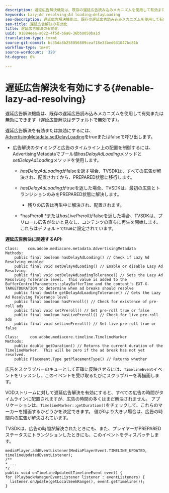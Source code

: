 ```yaml
---
description: 遅延広告解決機能は、既存の遅延広告読み込みメカニズムを使用して有効または無効にできます（遅延広告解決はデフォルトで無効です）。
keywords: Lazy;Ad resolving;Ad loading;delayLoading
seo-description: 遅延広告解決機能は、既存の遅延広告読み込みメカニズムを使用して有効または無効にできます（遅延広告解決はデフォルトで無効です）。
seo-title: 遅延広告解決の有効化
title: 遅延広告解決の有効化
uuid: 91884eea-a622-4f5d-b6a8-36bb0050ba1d
translation-type: tm+mt
source-git-commit: bc35da8b258056809ceaf18e33bed631047bc81b
workflow-type: tm+mt
source-wordcount: '320'
ht-degree: 0%

---
```



# 遅延広告解決を有効にする{#enable-lazy-ad-resolving}

遅延広告解決機能は、既存の遅延広告読み込みメカニズムを使用して有効または無効にできます（遅延広告解決はデフォルトで無効です）。

遅延広告解決を有効または無効にするには、[AdvertisingMetadata.setDelayLoading](https://help.adobe.com/en_US/primetime/api/psdk/javadoc_2.4/com/adobe/mediacore/metadata/AdvertisingMetadata.html#setDelayAdLoading-boolean-)をtrueまたはfalseで呼び出します。

* 広告解決のタイミングと広告のタイムライン上の配置を制御するには、AdvertisingMetadataでブール値&#x200B;*hasDelayAdLoading*&#x200B;メソッドと&#x200B;*setDelayAdLoading*&#x200B;メソッドを使用します。

   * *hasDelayAdLoading*&#x200B;がfalseを返す場合、TVSDKは、すべての広告が解決され、配置されてから、PREPARED状態に移行します。
   * *hasDelayAdLoading*&#x200B;がtrueを返した場合、TVSDKは、最初の広告とトランジションのみをPREPARED状態に解決します。

      * 残りの広告は再生中に解決され、配置されます。
   * *hasPreroll *または&#x200B;*hasLivePreroll*&#x200B;がfalseを返した場合、TVSDKは、プリロール広告がないと見なし、コンテンツの直ちに再生を開始します。 これらはデフォルトでtrueに設定されています。


**遅延広告解決に関連するAPI:**

```
Class:    com.adobe.mediacore.metadata.AdvertisingMetadata 
Methods: 
    public final boolean hasDelayAdLoading() // Check if Lazy Ad Resolving enabled 
    public final void setDelayAdLoading() // Enable or disable Lazy Ad Resolving 
    public final void setDelayAdLoadingTolerance() // Sets the Lazy Ad Resolving Tolerance level.  This value is added to the BufferControlParameters::playBufferTime and the content's EXT-X-TARGETDURATION to determine when ad breaks should resolve 
    public final double getDelayAdLoadingTolerance() // Gets the Lazy Ad Resolving Tolerance level 
    public final boolean hasPreroll() // Check for existence of pre-roll ads 
    public final void setPreroll() // Set pre-roll true or false 
    public final boolean hasLivePreroll() // Check for live pre-roll ads 
    public final void setLivePreroll() // Set live pre-roll true or false

Class:     com.adobe.mediacore.timeline.TimelineMarker 
Methods: 
    public double getDuration() // Returns the current duration of the TimelineMarker.  This will be zero if the ad break has not yet resolved. 
    public Placement.Type getPlacementType() // Returns whether
```

広告をスクラブバーのキューとして正確に反映させるには、`TimelineEvent`イベントをリッスンし、このイベントを受け取るたびにスクラブバーを再描画します。

VODストリームに対して遅延広告解決を有効にすると、すべての広告の時間がタイムラインに配置されますが、広告の時間の多くはまだ解決されません。 アプリケーションは、`TimelineMarker::getDuration()`をチェックして、これらのマーカーを描画するかどうかを決定できます。 値が0より大きい場合は、広告の時間内の広告が解決されています。

TVSDKは、広告の時間が解決されたときにも、また、プレイヤーがPREPAREDステータスにトランジションしたときにも、このイベントをディスパッチします。

```
mediaPlayer.addEventListener(MediaPlayerEvent.TIMELINE_UPDATED, timelineUpdatedEventListener); 
/** 
* ... 
*/ 
public void onTimelineUpdated(TimelineEvent event) { 
for (PlaybackManagerEventListener listener : eventListeners) { 
  listener.onUpdate(getLocalSeekRange(), event.getTimeline()); 
}
```
